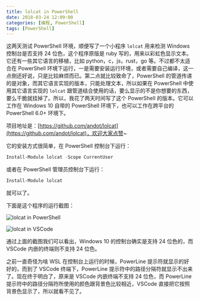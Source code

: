 ```yaml
---
title: lolcat in PowerShell
date: 2018-03-24 12:09:00
categories: [编程, PowerShell]
tags: [PowerShell]
---
```


这两天测试 PowerShell 环境，顺便写了一个小程序 `lolcat` 用来检测 Windows 控制台是否支持 24 位色，这个程序原版是 ruby 写的，用来以彩虹色显示文本。它还有一些其它语言的移植，比如 python，c，js，rust，go 等。不过都不太适合在 PowerShell 环境下运行，一是需要安装运行环境，或者需要自己编译，这一点倒还好说，只是比较麻烦而已。第二点就比较致命了，PowerShell 的管道传递的是对象，而其它语言实现的版本，只能处理文本，所以如果在 PowerShell 中使用其它语言实现的 `lolcat` 跟管道结合使用的话，要么显示的不是你想要的东西，要么干脆就挂掉了。所以，我花了两天时间写了这个 PowerShell 的版本。它可以工作在 Windows 10 自带的 PowerShell 环境下，也可以工作在跨平台的 PowerShell 6.0+ 环境下。

项目地址是：[https://github.com/andot/lolcat](https://github.com/andot/lolcat)，欢迎大家点赞~

<!--more-->

它的安装方式很简单，在 PowerShell 控制台下运行：

```powershell
Install-Module lolcat -Scope CurrentUser
```

或者在 PowerShell 管理员控制台下运行：

```powershell
Install-Module lolcat
```

就可以了。

下面是这个程序的运行截图：

![lolcat in PowerShell](screenshot.png)

![lolcat in VSCode](lolcat-in-vscode.png)

通过上面的截图我们可以看出，Windows 10 的控制台确实是支持 24 位色的，而 VSCode 内嵌的终端则不支持 24 位色。

之前一直奇怪为啥 WSL 在控制台上运行的时候，PowerLine 提示符就显示的好好的，而到了 VSCode 终端下，PowerLine 提示符中的路径分隔符就显示不出来了。现在终于明白了，原来是 VSCode 内嵌终端不支持 24 位色，而 PowerLine 提示符中的路径分隔符所使用的颜色跟背景色比较相近，VSCode 直接把它按照背景色显示了，所以就看不见了。